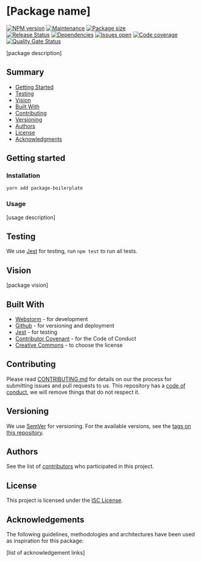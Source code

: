 # [Package name]

[![NPM version][version-shield]][version-url]
[![Maintenance][maintenance-shield]][maintenance-url]
[![Package size][package-size-shield]][package-size-url] \
[![Release Status][release-status-shield]][release-status-url]
[![Dependencies][dependencies-shield]][dependencies-url]
[![Issues open][issues-shield]][issues-url]
[![Code coverage][coverage-shield]][coverage-url]
[![Quality Gate Status][quality-shield]][quality-url]

[package description]

## Summary

- [Getting Started](#getting-started)
- [Testing](#testing)
- [Vision](#vision)
- [Built With](#built-with)
- [Contributing](#contributing)
- [Versioning](#versioning)
- [Authors](#authors)
- [License](#license)
- [Acknowledgments](#acknowledgements)

## Getting started

### Installation

```sh
yarn add package-boilerplate
```

### Usage

[usage description]

## Testing

We use [Jest](https://jestjs.io/) for testing, run `npm test` to run all tests.

## Vision

[package vision]

## Built With

- [Webstorm](https://www.jetbrains.com/webstorm/) - for development
- [Github](https://github.com) - for versioning and deployment
- [Jest](https://jestjs.io/) - for testing
- [Contributor Covenant](https://www.contributor-covenant.org/) - for the Code of Conduct
- [Creative Commons](https://creativecommons.org/) - to choose the license

## Contributing

Please read [CONTRIBUTING.md](docs/CONTRIBUTING.md) for details on our the process for submitting issues and pull requests to us.
This repository has a [code of conduct](docs/CODE_OF_CONDUCT.md), we will remove things that do not respect it.

## Versioning

We use [SemVer](http://semver.org/) for versioning.
For the available versions, see the [tags on this repository](https://github.com/PurpleBooth/a-good-readme-template/tags).

## Authors

See the list of [contributors](https://github.com/pvds/pragmatics/contributors)
who participated in this project.

## License

This project is licensed under the [ISC License](docs/LICENSE.md).

## Acknowledgements

The following guidelines, methodologies and architectures have been used as inspiration for this package:

[list of acknowledgement links]

[version-shield]: https://img.shields.io/npm/v/@pragmatics/package-boilerplate.svg
[version-url]: https://www.npmjs.com/package/@pragmatics/package-boilerplate
[maintenance-shield]: https://img.shields.io/maintenance/yes/2020.svg?color=blue
[maintenance-url]: https://github.com/pvds/pragmatics/graphs/commit-activity
[package-size-shield]: https://img.shields.io/bundlephobia/min/@pragmatics/package-boilerplate.svg?label=size
[package-size-url]: https://bundlephobia.com/result?p=@pragmatics/package-boilerplate
[release-status-shield]: https://img.shields.io/github/workflow/status/pvds/pragmatics/release.svg
[release-status-url]: https://github.com/pvds/pragmatics/actions?query=workflow%3Arelease
[dependencies-shield]: https://img.shields.io/david/pvds/pragmatics.svg
[dependencies-url]: https://github.com/pvds/pragmatics
[issues-shield]: https://img.shields.io/github/issues/pvds/pragmatics.svg
[issues-url]: https://github.com/pvds/pragmatics/issues
[coverage-shield]: https://img.shields.io/codecov/c/github/pvds/pragmatics.svg
[coverage-url]: https://codecov.io/gh/pvds/pragmatics
[quality-shield]: https://img.shields.io/sonar/quality_gate/pvds_pragmatics.svg?server=https%3A%2F%2Fsonarcloud.io
[quality-url]: https://sonarcloud.io/dashboard?id=pvds_pragmatics

